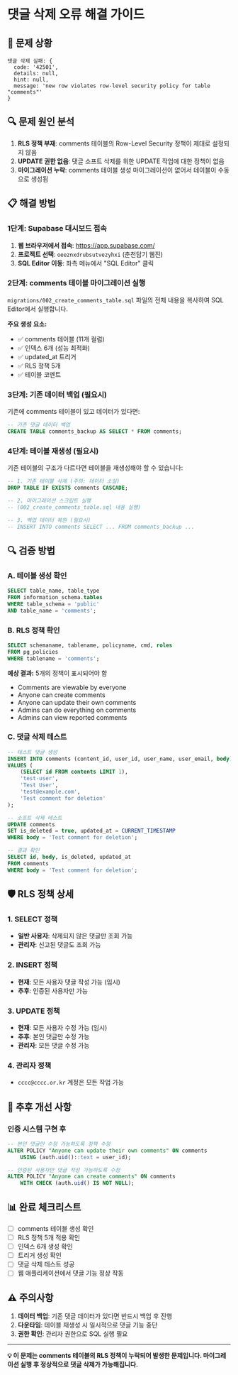 # 댓글 삭제 오류 해결 가이드

## 🚨 문제 상황
```
댓글 삭제 실패: {
  code: '42501',
  details: null,
  hint: null,
  message: 'new row violates row-level security policy for table "comments"'
}
```

## 🔍 문제 원인 분석
1. **RLS 정책 부재**: comments 테이블의 Row-Level Security 정책이 제대로 설정되지 않음
2. **UPDATE 권한 없음**: 댓글 소프트 삭제를 위한 UPDATE 작업에 대한 정책이 없음
3. **마이그레이션 누락**: comments 테이블 생성 마이그레이션이 없어서 테이블이 수동으로 생성됨

## 📋 해결 방법

### 1단계: Supabase 대시보드 접속
1. **웹 브라우저에서 접속**: https://app.supabase.com/
2. **프로젝트 선택**: `oeeznxdrubsutvezyhxi` (춘천답기 웹진)
3. **SQL Editor 이동**: 좌측 메뉴에서 "SQL Editor" 클릭

### 2단계: comments 테이블 마이그레이션 실행
`migrations/002_create_comments_table.sql` 파일의 전체 내용을 복사하여 SQL Editor에서 실행합니다.

**주요 생성 요소:**
- ✅ comments 테이블 (11개 컬럼)
- ✅ 인덱스 6개 (성능 최적화)
- ✅ updated_at 트리거
- ✅ RLS 정책 5개
- ✅ 테이블 코멘트

### 3단계: 기존 데이터 백업 (필요시)
기존에 comments 테이블이 있고 데이터가 있다면:

```sql
-- 기존 댓글 데이터 백업
CREATE TABLE comments_backup AS SELECT * FROM comments;
```

### 4단계: 테이블 재생성 (필요시)
기존 테이블의 구조가 다르다면 테이블을 재생성해야 할 수 있습니다:

```sql
-- 1. 기존 테이블 삭제 (주의: 데이터 소실)
DROP TABLE IF EXISTS comments CASCADE;

-- 2. 마이그레이션 스크립트 실행
-- (002_create_comments_table.sql 내용 실행)

-- 3. 백업 데이터 복원 (필요시)
-- INSERT INTO comments SELECT ... FROM comments_backup ...
```

## 🔍 검증 방법

### A. 테이블 생성 확인
```sql
SELECT table_name, table_type 
FROM information_schema.tables 
WHERE table_schema = 'public' 
AND table_name = 'comments';
```

### B. RLS 정책 확인
```sql
SELECT schemaname, tablename, policyname, cmd, roles 
FROM pg_policies 
WHERE tablename = 'comments';
```

**예상 결과:** 5개의 정책이 표시되어야 함
- Comments are viewable by everyone
- Anyone can create comments
- Anyone can update their own comments
- Admins can do everything on comments
- Admins can view reported comments

### C. 댓글 삭제 테스트
```sql
-- 테스트 댓글 생성
INSERT INTO comments (content_id, user_id, user_name, user_email, body) 
VALUES (
    (SELECT id FROM contents LIMIT 1), 
    'test-user', 
    'Test User', 
    'test@example.com', 
    'Test comment for deletion'
);

-- 소프트 삭제 테스트
UPDATE comments 
SET is_deleted = true, updated_at = CURRENT_TIMESTAMP
WHERE body = 'Test comment for deletion';

-- 결과 확인
SELECT id, body, is_deleted, updated_at 
FROM comments 
WHERE body = 'Test comment for deletion';
```

## 🛡️ RLS 정책 상세

### 1. SELECT 정책
- **일반 사용자**: 삭제되지 않은 댓글만 조회 가능
- **관리자**: 신고된 댓글도 조회 가능

### 2. INSERT 정책
- **현재**: 모든 사용자 댓글 작성 가능 (임시)
- **추후**: 인증된 사용자만 가능

### 3. UPDATE 정책
- **현재**: 모든 사용자 수정 가능 (임시)
- **추후**: 본인 댓글만 수정 가능
- **관리자**: 모든 댓글 수정 가능

### 4. 관리자 정책
- `cccc@cccc.or.kr` 계정은 모든 작업 가능

## 🚀 추후 개선 사항

### 인증 시스템 구현 후
```sql
-- 본인 댓글만 수정 가능하도록 정책 수정
ALTER POLICY "Anyone can update their own comments" ON comments
    USING (auth.uid()::text = user_id);

-- 인증된 사용자만 댓글 작성 가능하도록 수정
ALTER POLICY "Anyone can create comments" ON comments
    WITH CHECK (auth.uid() IS NOT NULL);
```

## 📊 완료 체크리스트
- [ ] comments 테이블 생성 확인
- [ ] RLS 정책 5개 적용 확인
- [ ] 인덱스 6개 생성 확인
- [ ] 트리거 생성 확인
- [ ] 댓글 삭제 테스트 성공
- [ ] 웹 애플리케이션에서 댓글 기능 정상 작동

## ⚠️ 주의사항
1. **데이터 백업**: 기존 댓글 데이터가 있다면 반드시 백업 후 진행
2. **다운타임**: 테이블 재생성 시 일시적으로 댓글 기능 중단
3. **권한 확인**: 관리자 권한으로 SQL 실행 필요

---

**💡 이 문제는 comments 테이블의 RLS 정책이 누락되어 발생한 문제입니다. 마이그레이션 실행 후 정상적으로 댓글 삭제가 가능해집니다.**